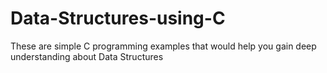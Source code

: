 # Data-Structures-using-C
These are simple C programming examples that would help you gain deep understanding about Data Structures
